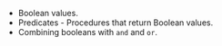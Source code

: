 * Boolean values.
* Predicates - Procedures that return Boolean values.
* Combining booleans with `and` and `or`.
